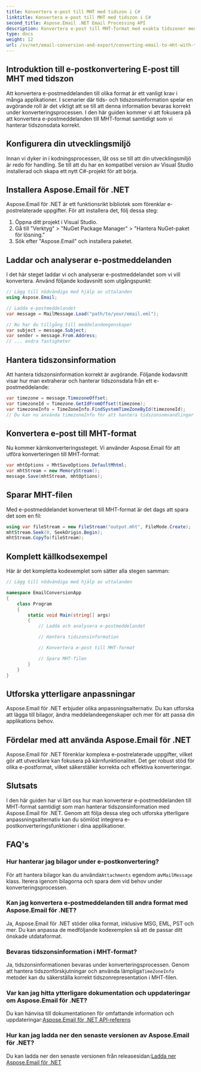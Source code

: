 ```yaml
---
title: Konvertera e-post till MHT med tidszon i C#
linktitle: Konvertera e-post till MHT med tidszon i C#
second_title: Aspose.Email .NET Email Processing API
description: Konvertera e-post till MHT-format med exakta tidszoner med Aspose.Email för .NET. Steg-för-steg-guide och kodexempel tillhandahålls.
type: docs
weight: 12
url: /sv/net/email-conversion-and-export/converting-email-to-mht-with-timezone-in-csharp/
---
```


## Introduktion till e-postkonvertering E-post till MHT med tidszon

Att konvertera e-postmeddelanden till olika format är ett vanligt krav i många applikationer. I scenarier där tids- och tidszonsinformation spelar en avgörande roll är det viktigt att se till att denna information bevaras korrekt under konverteringsprocessen. I den här guiden kommer vi att fokusera på att konvertera e-postmeddelanden till MHT-format samtidigt som vi hanterar tidszonsdata korrekt.

## Konfigurera din utvecklingsmiljö

Innan vi dyker in i kodningsprocessen, låt oss se till att din utvecklingsmiljö är redo för handling. Se till att du har en kompatibel version av Visual Studio installerad och skapa ett nytt C#-projekt för att börja.

## Installera Aspose.Email för .NET

Aspose.Email för .NET är ett funktionsrikt bibliotek som förenklar e-postrelaterade uppgifter. För att installera det, följ dessa steg:

1. Öppna ditt projekt i Visual Studio.
2. Gå till "Verktyg" > "NuGet Package Manager" > "Hantera NuGet-paket för lösning."
3. Sök efter "Aspose.Email" och installera paketet.

## Laddar och analyserar e-postmeddelanden

I det här steget laddar vi och analyserar e-postmeddelandet som vi vill konvertera. Använd följande kodavsnitt som utgångspunkt:

```csharp
// Lägg till nödvändiga med hjälp av uttalanden
using Aspose.Email;

// Ladda e-postmeddelandet
var message = MailMessage.Load("path/to/your/email.eml");

// Nu har du tillgång till meddelandeegenskaper
var subject = message.Subject;
var sender = message.From.Address;
// ... andra fastigheter
```

## Hantera tidszonsinformation

Att hantera tidszonsinformation korrekt är avgörande. Följande kodavsnitt visar hur man extraherar och hanterar tidszonsdata från ett e-postmeddelande:

```csharp
var timezone = message.TimezoneOffset;
var timezoneId = Timezone.GetIdFromOffset(timezone);
var timezoneInfo = TimeZoneInfo.FindSystemTimeZoneById(timezoneId);
// Du kan nu använda timezoneInfo för att hantera tidszonsomvandlingar
```

## Konvertera e-post till MHT-format

Nu kommer kärnkonverteringssteget. Vi använder Aspose.Email för att utföra konverteringen till MHT-format:

```csharp
var mhtOptions = MhtSaveOptions.DefaultMhtml;
var mhtStream = new MemoryStream();
message.Save(mhtStream, mhtOptions);
```

## Sparar MHT-filen

Med e-postmeddelandet konverterat till MHT-format är det dags att spara det som en fil:

```csharp
using var fileStream = new FileStream("output.mht", FileMode.Create);
mhtStream.Seek(0, SeekOrigin.Begin);
mhtStream.CopyTo(fileStream);
```

## Komplett källkodsexempel

Här är det kompletta kodexemplet som sätter alla stegen samman:

```csharp
// Lägg till nödvändiga med hjälp av uttalanden

namespace EmailConversionApp
{
    class Program
    {
        static void Main(string[] args)
        {
            // Ladda och analysera e-postmeddelandet

            // Hantera tidszonsinformation

            // Konvertera e-post till MHT-format

            // Spara MHT-filen
        }
    }
}
```

## Utforska ytterligare anpassningar

Aspose.Email för .NET erbjuder olika anpassningsalternativ. Du kan utforska att lägga till bilagor, ändra meddelandeegenskaper och mer för att passa din applikations behov.

## Fördelar med att använda Aspose.Email för .NET

Aspose.Email för .NET förenklar komplexa e-postrelaterade uppgifter, vilket gör att utvecklare kan fokusera på kärnfunktionalitet. Det ger robust stöd för olika e-postformat, vilket säkerställer korrekta och effektiva konverteringar.

## Slutsats

I den här guiden har vi lärt oss hur man konverterar e-postmeddelanden till MHT-format samtidigt som man hanterar tidszonsinformation med Aspose.Email för .NET. Genom att följa dessa steg och utforska ytterligare anpassningsalternativ kan du sömlöst integrera e-postkonverteringsfunktioner i dina applikationer.

## FAQ's

### Hur hanterar jag bilagor under e-postkonvertering?

 För att hantera bilagor kan du använda`Attachments` egendom av`MailMessage` klass. Iterera igenom bilagorna och spara dem vid behov under konverteringsprocessen.

### Kan jag konvertera e-postmeddelanden till andra format med Aspose.Email för .NET?

Ja, Aspose.Email för .NET stöder olika format, inklusive MSG, EML, PST och mer. Du kan anpassa de medföljande kodexemplen så att de passar ditt önskade utdataformat.

### Bevaras tidszonsinformation i MHT-format?

Ja, tidszonsinformationen bevaras under konverteringsprocessen. Genom att hantera tidszonförskjutningar och använda lämpliga`TimeZoneInfo` metoder kan du säkerställa korrekt tidszonrepresentation i MHT-filen.

### Var kan jag hitta ytterligare dokumentation och uppdateringar om Aspose.Email för .NET?

 Du kan hänvisa till dokumentationen för omfattande information och uppdateringar:[Aspose.Email för .NET API-referens](https://reference.aspose.com/email/net/)

### Hur kan jag ladda ner den senaste versionen av Aspose.Email för .NET?

 Du kan ladda ner den senaste versionen från releasesidan:[Ladda ner Aspose.Email för .NET](https://releases.aspose.com/email/net/)